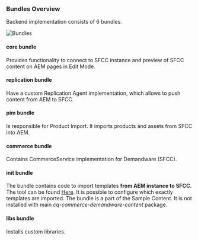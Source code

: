 <!--~~~~~~~~~~~~~~~~~~~~~~~~~~~~~~~~~~~~~~~~~~~~~~~~~~~~~~~~~~~~~~~~~~~~~~~~~~~~
  ~ Copyright 2018 Adobe Systems Incorporated
  ~
  ~ Licensed under the Apache License, Version 2.0 (the "License");
  ~ you may not use this file except in compliance with the License.
  ~ You may obtain a copy of the License at
  ~
  ~     http://www.apache.org/licenses/LICENSE-2.0
  ~
  ~ Unless required by applicable law or agreed to in writing, software
  ~ distributed under the License is distributed on an "AS IS" BASIS,
  ~ WITHOUT WARRANTIES OR CONDITIONS OF ANY KIND, either express or implied.
  ~ See the License for the specific language governing permissions and
  ~ limitations under the License.
  ~~~~~~~~~~~~~~~~~~~~~~~~~~~~~~~~~~~~~~~~~~~~~~~~~~~~~~~~~~~~~~~~~~~~~~~~~~~-->

### Bundles Overview
Backend implementation consists of 6 bundles.

![Bundles](/documentation/images/bundles.png)

#### core bundle 
Provides functionality to connect to SFCC instance and preview of SFCC content on AEM pages in Edit Mode.

#### replication bundle 
Have a custom Replication Agent implementation, which allows to push content from AEM to SFCC.

#### pim bundle 
Is responsible for Product Import. It imports products and assets from SFCC into AEM.

#### commerce bundle
Contains CommerceService implementation for Demandware (SFCC).

#### init bundle 
The bundle contains code to import templates **from AEM instance to SFCC**. The tool can be found [Here](http://localhost:4502/etc/demandware/init.html).
It is possible to configure which exactly templates are imported.
The bundle is a part of the Sample Content. It is not installed with main *cq-commerce-demandware-content* package.

#### libs bundle
Installs custom libraries.